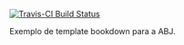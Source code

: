 [![Travis-CI Build Status](https://travis-ci.org/abjur/tjspBook.svg?branch=master)](https://travis-ci.org/abjur/tjspBook)

Exemplo de template bookdown para a ABJ.

